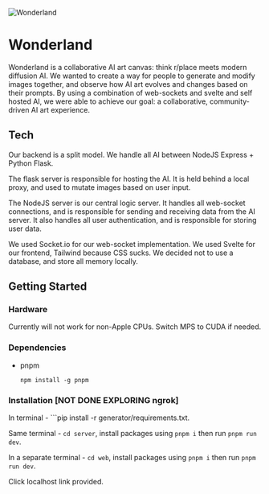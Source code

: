 
![Wonderland](https://user-images.githubusercontent.com/38309438/227752369-60583dc3-9463-4651-bac7-818d6971a636.png)

# Wonderland

Wonderland is a collaborative AI art canvas: think r/place meets modern diffusion AI. We wanted to create a way for people to generate and modify images together, and observe how AI art evolves and changes based on their prompts. By using a combination of web-sockets and svelte and self hosted AI, we were able to achieve our goal: a collaborative, community-driven AI art experience.

## Tech

Our backend is a split model. We handle all AI between NodeJS Express + Python Flask.

The flask server is responsible for hosting the AI. It is held behind a local proxy, and used to mutate images based on user input. 

The NodeJS server is our central logic server. It handles all web-socket connections, and is responsible for sending and receiving data from the AI server. It also handles all user authentication, and is responsible for storing user data.

We used Socket.io for our web-socket implementation. We used Svelte for our frontend, Tailwind because CSS sucks. We decided not to use a database, and store all memory locally.


## Getting Started

### Hardware
Currently will not work for non-Apple CPUs. Switch MPS to CUDA if needed. 



### Dependencies

* pnpm 

  ```npm install -g pnpm```


### Installation [NOT DONE EXPLORING ngrok]

In terminal - ```pip install -r generator/requirements.txt.


Same terminal - ```cd server```, install packages using ```pnpm i``` then run  ```pnpm run dev```.


In a separate terminal - ```cd web```, install packages using ```pnpm i``` then run  ```pnpm run dev```.


Click localhost link provided.
